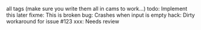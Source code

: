 all tags (make sure you write them all in cams to work...)
todo: Implement this later
fixme: This is broken
bug: Crashes when input is empty
hack: Dirty workaround for issue #123
xxx: Needs review
